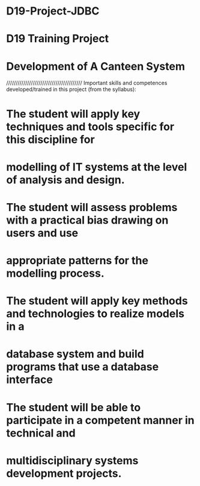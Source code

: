 # D19-Project-JDBC
# D19 Training Project 
# Development of A Canteen System
////////////////////////////////////////
Important skills and competences developed/trained in this project (from the syllabus):

# The student will apply key techniques and tools specific for this discipline for
# modelling of IT systems at the level of analysis and design.
# The student will assess problems with a practical bias drawing on users and use
# appropriate patterns for the modelling process.
# The student will apply key methods and technologies to realize models in a
# database system and build programs that use a database interface
# The student will be able to participate in a competent manner in technical and
# multidisciplinary systems development projects.

